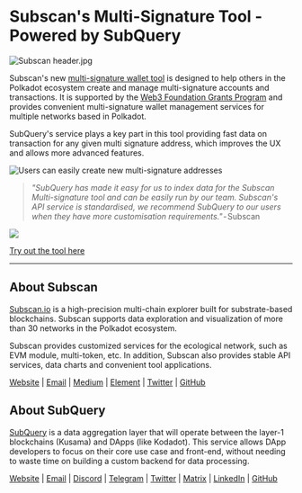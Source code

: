 # Subscan's Multi-Signature Tool - Powered by SubQuery

![Subscan header.jpg](https://cdn-images-1.medium.com/max/1600/1*Xs3mJrvClJq3qBzWU48fjg.jpeg)

Subscan's new [multi-signature wallet tool](https://medium.com/r/?url=https%3A%2F%2Fmultisig.subscan.io%2F) is designed to help others in the Polkadot ecosystem create and manage multi-signature accounts and transactions. It is supported by the [Web3 Foundation Grants Program](https://github.com/w3f/Grants-Program/blob/master/applications/multisignature_management_tool.md) and provides convenient multi-signature wallet management services for multiple networks based in Polkadot. 

SubQuery's service plays a key part in this tool providing fast data on transaction for any given multi signature address, which improves the UX and allows more advanced features.

![Users can easily create new multi-signature addresses](https://cdn-images-1.medium.com/max/1600/1*e4AALzw8xzERhzBJgPUktQ.png)

> *"SubQuery has made it easy for us to index data for the Subscan Multi-signature tool and can be easily run by our team. Subscan's API service is standardised, we recommend SubQuery to our users when they have more customisation requirements."* - Subscan

![](https://cdn-images-1.medium.com/max/1600/1*Hy-1IxJ3ZNQX7qC38H19Bg.png)

[Try out the tool here](https://medium.com/r/?url=https%3A%2F%2Fmultisig.subscan.io%2F)

---

## About Subscan

[Subscan.io](https://www.subscan.io/) is a high-precision multi-chain explorer built for substrate-based blockchains. Subscan supports data exploration and visualization of more than 30 networks in the Polkadot ecosystem.

Subscan provides customized services for the ecological network, such as EVM module, multi-token, etc. In addition, Subscan also provides stable API services, data charts and convenient tool applications.

[Website](https://www.subscan.io/) | [Email](mailto:hello@subscan.io) | [Medium](https://medium.com/subscan) | [Element](https://riot.im/app/#/room/!uaYUrKBueiKUurHliJ:matrix.org) | [Twitter](https://twitter.com/subscan_io/) | [GitHub](https://github.com/itering/subscan-essentials)

## About SubQuery

[SubQuery](https://subquery.network/) is a data aggregation layer that will operate between the layer-1 blockchains (Kusama) and DApps (like Kodadot). This service allows DApp developers to focus on their core use case and front-end, without needing to waste time on building a custom backend for data processing.

[Website](https://subquery.network/) | [Email](mailto:hello@subquery.network) | [Discord](https://discord.com/invite/78zg8aBSMG) | [Telegram](https://t.me/subquerynetwork) | [Twitter](https://twitter.com/subquerynetwork) | [Matrix](https://matrix.to/#/#subquery:matrix.org) | [LinkedIn](https://www.linkedin.com/company/subquery) | [GitHub](https://github.com/subquery)
